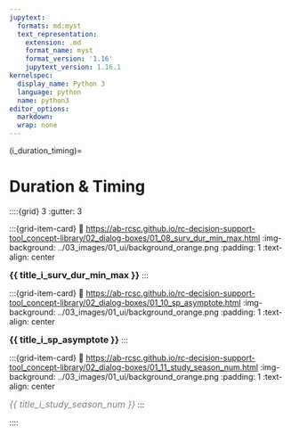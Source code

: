 ```yaml
---
jupytext:
  formats: md:myst
  text_representation:
    extension: .md
    format_name: myst
    format_version: '1.16'
    jupytext_version: 1.16.1
kernelspec:
  display_name: Python 3
  language: python
  name: python3
editor_options: 
  markdown: 
  wrap: none
---
```

(i_duration_timing)=
# Duration & Timing

::::{grid} 3
:gutter: 3

:::{grid-item-card} 
:link: https://ab-rcsc.github.io/rc-decision-support-tool_concept-library/02_dialog-boxes/01_08_surv_dur_min_max.html
:img-background: ../03_images/01_ui/background_orange.png
:padding: 1
:text-align: center

**<font size='3'>{{ title_i_surv_dur_min_max }}</font></font>**
:::

:::{grid-item-card}
:link: https://ab-rcsc.github.io/rc-decision-support-tool_concept-library/02_dialog-boxes/01_10_sp_asymptote.html
:img-background: ../03_images/01_ui/background_orange.png
:padding: 1
:text-align: center

**<font size='3'>{{ title_i_sp_asymptote }}</font></font>**
:::

:::{grid-item-card}
:link: https://ab-rcsc.github.io/rc-decision-support-tool_concept-library/02_dialog-boxes/01_11_study_season_num.html
:img-background: ../03_images/01_ui/background_orange.png
:padding: 1
:text-align: center

*<font color='grey'><font size='3'>{{ title_i_study_season_num }}</font></font>*
:::

::::